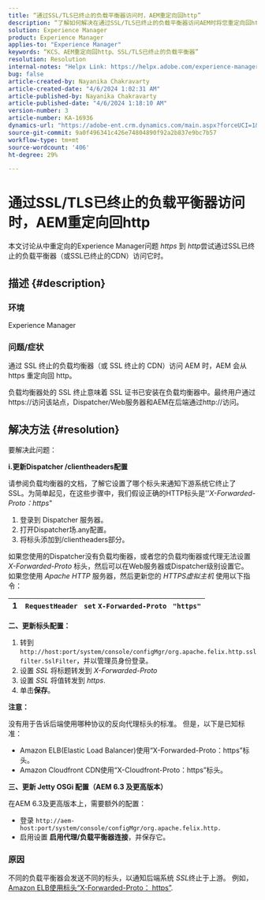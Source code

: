 ```yaml
---
title: “通过SSL/TLS已终止的负载平衡器访问时，AEM重定向回http”
description: “了解如何解决在通过SSL/TLS已终止的负载平衡器访问AEM时将您重定向回http的AEM问题。”
solution: Experience Manager
product: Experience Manager
applies-to: "Experience Manager"
keywords: “KCS、AEM重定向回http、SSL/TLS已终止的负载平衡器”
resolution: Resolution
internal-notes: "Helpx Link: https://helpx.adobe.com/experience-manager/kb/AEM-redirecting-back-to-http-on-accessed-via-SSL-terminated-Load-Balancer.html"
bug: false
article-created-by: Nayanika Chakravarty
article-created-date: "4/6/2024 1:02:31 AM"
article-published-by: Nayanika Chakravarty
article-published-date: "4/6/2024 1:18:10 AM"
version-number: 3
article-number: KA-16936
dynamics-url: "https://adobe-ent.crm.dynamics.com/main.aspx?forceUCI=1&pagetype=entityrecord&etn=knowledgearticle&id=0e02b555-b1f3-ee11-904b-0022480a40c2"
source-git-commit: 9a0f496341c426e74804890f92a2b837e9bc7b57
workflow-type: tm+mt
source-wordcount: '406'
ht-degree: 29%

---
```


# 通过SSL/TLS已终止的负载平衡器访问时，AEM重定向回http


本文讨论从中重定向的Experience Manager问题 *https* 到 *http*&#x200B;尝试通过SSL已终止的负载平衡器（或SSL已终止的CDN）访问它时。

## 描述 {#description}


### <b>环境</b>

Experience Manager

### <b>问题/症状</b>

通过 SSL 终止的负载均衡器（或 SSL 终止的 CDN）访问 AEM 时，AEM 会从 https 重定向回 http。

负载均衡器处的 SSL 终止意味着 SSL 证书已安装在负载均衡器中。最终用户通过https://访问该站点，Dispatcher/Web服务器和AEM在后端通过http://访问。




## 解决方法 {#resolution}


要解决此问题：

<b>i.更新Dispatcher /clientheaders配置</b>

请参阅负载均衡器的文档，了解它设置了哪个标头来通知下游系统它终止了 SSL。为简单起见，在这些步骤中，我们假设正确的HTTP标头是&#39;&#39;*X-Forwarded-Proto：https*&quot;

1. 登录到 Dispatcher 服务器。
2. 打开Dispatcher场.any配置。
3. 将标头添加到/clientheaders部分。


如果您使用的Dispatcher没有负载均衡器，或者您的负载均衡器或代理无法设置 *X-Forwarded-Proto* 标头，然后可以在Web服务器或Dispatcher级别设置它。 如果您使用 *Apache HTTP* 服务器，然后更新您的 *HTTPS虚拟主机* 使用以下指令：


| 1 | `RequestHeader ` `set` `X-Forwarded-Proto ` `"https"` |
| --- | --- |


<b>二、更新标头配置：</b>

1. 转到 `http://host:port/system/console/configMgr/org.apache.felix.http.sslfilter.SslFilter`，并以管理员身份登录。
2. 设置 *SSL* 将标题转发到 *X-Forwarded-Proto*
3. 设置 *SSL* 将值转发到 *https*.
4. 单击<b>保存</b>。


<b>注意：</b>

没有用于告诉后端使用哪种协议的反向代理标头的标准。 但是，以下是已知标准：

- Amazon ELB(Elastic Load Balancer)使用“X-Forwarded-Proto：https”标头。
- Amazon Cloudfront CDN使用“X-Cloudfront-Proto：https”标头。


<b>三、更新 Jetty OSGi 配置（AEM 6.3 及更高版本）</b>

在AEM 6.3及更高版本上，需要额外的配置：

- 登录 `http://aem-host:port/system/console/configMgr/org.apache.felix.http.`
- 启用设置 <b>启用代理/负载平衡器连接</b>，并保存它。


### 原因

不同的负载平衡器会发送不同的标头，以通知后端系统 *SSL*&#x200B;终止于上游。 例如， [Amazon ELB使用标头“X-Forwarded-Proto： https”](https://docs.aws.amazon.com/elasticloadbalancing/latest/classic/x-forwarded-headers.html#x-forwarded-proto).
